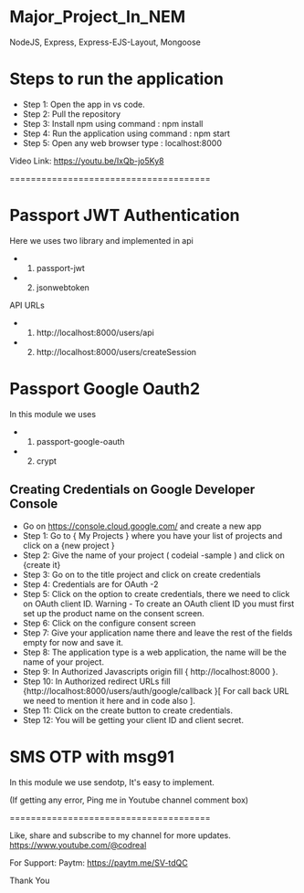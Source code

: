 # Major_Project_In_NEM

NodeJS, Express, Express-EJS-Layout, Mongoose

# Steps to run the application

- Step 1: Open the app in vs code. 
- Step 2: Pull the repository
- Step 3: Install npm using command : npm install
- Step 4: Run the application using command : npm start 
- Step 5: Open any web browser type : localhost:8000


Video Link: https://youtu.be/IxQb-jo5Ky8

======================================

# Passport JWT Authentication

Here we uses two library and implemented in api
- 1. passport-jwt
- 2. jsonwebtoken

API URLs

- 1. http://localhost:8000/users/api
- 2. http://localhost:8000/users/createSession

# Passport Google Oauth2

In this module we uses 
- 1. passport-google-oauth
- 2. crypt

## Creating Credentials on Google Developer Console

- Go on https://console.cloud.google.com/ and create a new app
- Step 1: Go to { My Projects } where you have your list of projects and click on a
{new project }
- Step 2: Give the name of your project ( codeial -sample ) and click on {create it}
- Step 3: Go on to the title project and click on create credentials
- Step 4: Credentials are for OAuth -2
- Step 5: Click on the option to create credentials, there we need to click on OAuth client ID.
Warning - To create an OAuth client ID you must first set up the product name on
the consent screen.
- Step 6: Click on the configure consent screen
- Step 7: Give your application name there and leave the rest of the fields empty for now and
save it.
- Step 8: The application type is a web application, the name will be the name of your project.
- Step 9: In Authorized Javascripts origin fill { http://localhost:8000 }.
- Step 10: In Authorized redirect URLs fill {http://localhost:8000/users/auth/google/callback
}[ For call back URL we need to mention it here and in code also ].
- Step 11: Click on the create button to create credentials.
- Step 12: You will be getting your client ID and client secret.

# SMS OTP with msg91 

In this module we use sendotp, It's easy to implement.


(If getting any error, Ping me in Youtube channel comment box)

======================================

Like, share and subscribe to my channel for more updates.
https://www.youtube.com/@codreal


For Support:
Paytm: https://paytm.me/SV-tdQC

Thank You
